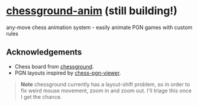 # [chessground-anim](https://leodog896.github.io/chessground-anim) (still building!)

any-move chess animation system - easily animate PGN games with custom rules

## Acknowledgements
- Chess board from [chessground](https://github.com/lichess-org/chessground).
- PGN layouts inspired by [chess-pgn-viewer](https://github.com/lichess-org/pgn-viewer).

> **Note** chessground currently has a layout-shift problem, so in order to fix weird mouse movement, zoom in and zoom out. I'll triage this once I get the chance.
